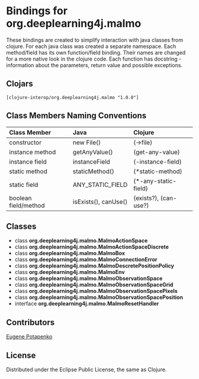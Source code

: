 # Bindings for org.deeplearning4j.malmo

These bindings are created to simplify interaction with java classes from clojure.
For each java class was created a separate namespace.
Each method/field has its own function/field binding.
Their names are changed for a more native look in the clojure code. Each function has docstring - information about the parameters, return value and possible exceptions.

## Clojars

```
[clojure-interop/org.deeplearning4j.malmo "1.0.0"]
```

## Class Members Naming Conventions

| Class Member | Java | Clojure |
|:--|:--|:--|
| constructor | new File() | (->file) |
| instance method | getAnyValue() | (get-any-value) |
| instance field | instanceField | (-instance-field) |
| static method | staticMethod() | (*static-method) |
| static field | ANY_STATIC_FIELD | (*-any-static-field) |
| boolean field/method | isExists(), canUse() | (exists?), (can-use?) |

## Classes

- class **org.deeplearning4j.malmo.MalmoActionSpace**
- class **org.deeplearning4j.malmo.MalmoActionSpaceDiscrete**
- class **org.deeplearning4j.malmo.MalmoBox**
- class **org.deeplearning4j.malmo.MalmoConnectionError**
- class **org.deeplearning4j.malmo.MalmoDescretePositionPolicy**
- class **org.deeplearning4j.malmo.MalmoEnv**
- class **org.deeplearning4j.malmo.MalmoObservationSpace**
- class **org.deeplearning4j.malmo.MalmoObservationSpaceGrid**
- class **org.deeplearning4j.malmo.MalmoObservationSpacePixels**
- class **org.deeplearning4j.malmo.MalmoObservationSpacePosition**
- interface **org.deeplearning4j.malmo.MalmoResetHandler**

## Contributors

[Eugene Potapenko](https://github.com/potapenko/)

## License

Distributed under the Eclipse Public License, the same as Clojure.
